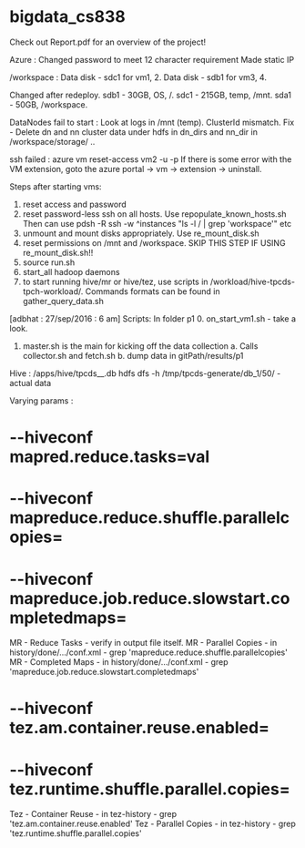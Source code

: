 # bigdata_cs838

Check out Report.pdf for an overview of the project!


Azure :
Changed password to meet 12 character requirement
Made static IP

/workspace :
Data disk - sdc1 for vm1, 2.
Data disk - sdb1 for vm3, 4.

Changed after redeploy.
sdb1 - 30GB, OS, /.
sdc1 - 215GB, temp, /mnt.
sda1 - 50GB, /workspace.


DataNodes fail to start :
Look at logs in /mnt (temp). ClusterId mismatch.
Fix - Delete dn and nn cluster data under hdfs in dn_dirs and nn_dir in /workspace/storage/ ..

ssh failed :
azure vm reset-access <resrcgroup> vm2 -u <uname> -p <newpass>
If there is some error with the VM extension, goto the azure portal -> vm -> extension -> uninstall.

Steps after starting vms:

1. reset access and password
4. reset password-less ssh on all hosts. Use repopulate_known_hosts.sh
	Then can use pdsh -R ssh -w ^instances "ls -l / | grep 'workspace'" etc
2. unmount and mount disks appropriately. Use re_mount_disk.sh <workspace disk> <mnt disk>
3. reset permissions on /mnt and /workspace. SKIP THIS STEP IF USING re_mount_disk.sh!!
5. source run.sh
6. start_all hadoop daemons
7. to start running hive/mr or hive/tez, use scripts in /workload/hive-tpcds-tpch-workload/. Commands formats can be found in gather_query_data.sh

[adbhat : 27/sep/2016 : 6 am]
Scripts: In folder p1
0. on_start_vm1.sh - take a look.
1. master.sh is the main for kicking off the data collection
	a. Calls collector.sh and fetch.sh
	b. dump data in gitPath/results/p1

Hive :
/apps/hive/tpcds__.db
hdfs dfs -h /tmp/tpcds-generate/db_1/50/ - actual data


Varying params :

# --hiveconf mapred.reduce.tasks=val
# --hiveconf mapreduce.reduce.shuffle.parallelcopies=
# --hiveconf mapreduce.job.reduce.slowstart.completedmaps=

MR - Reduce Tasks - verify in output file itself.
MR - Parallel Copies - in history/done/.../conf.xml - grep 'mapreduce.reduce.shuffle.parallelcopies'
MR - Completed Maps - in history/done/.../conf.xml - grep 'mapreduce.job.reduce.slowstart.completedmaps'

# --hiveconf tez.am.container.reuse.enabled=
# --hiveconf tez.runtime.shuffle.parallel.copies=

Tez - Container Reuse - in tez-history - grep 'tez.am.container.reuse.enabled'
Tez - Parallel Copies - in tez-history - grep 'tez.runtime.shuffle.parallel.copies'



